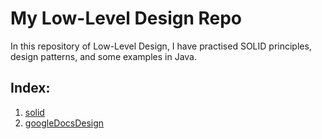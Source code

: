 # My Low-Level Design Repo

In this repository of Low-Level Design, I have practised SOLID principles, design patterns, and some examples in Java.

## Index:

1.  [solid](./solid/)
2.  [googleDocsDesign](./googleDocsDesign/)